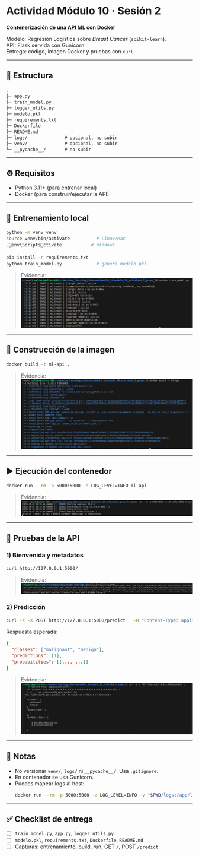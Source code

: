 # Actividad Módulo 10 · Sesión 2
**Contenerización de una API ML con Docker**

Modelo: Regresión Logística sobre *Breast Cancer* (`scikit-learn`).  
API: Flask servida con Gunicorn.  
Entrega: código, imagen Docker y pruebas con `curl`.

---

## 📁 Estructura
```
.
├─ app.py
├─ train_model.py
├─ logger_utils.py
├─ modelo.pkl
├─ requirements.txt
├─ Dockerfile
├─ README.md
├─ logs/              # opcional, no subir
├─ venv/              # opcional, no subir
└─ __pycache__/       # no subir
```

---

## ⚙️ Requisitos
- Python 3.11+ (para entrenar local)
- Docker (para construir/ejecutar la API)

---

## 🚀 Entrenamiento local
```bash
python -m venv venv
source venv/bin/activate          # Linux/Mac
.env\Scriptsctivate           # Windows

pip install -r requirements.txt
python train_model.py             # genera modelo.pkl
```

> Evidencia:  
> ![Entrenamiento](imgs/01_train.png)

---

## 🐳 Construcción de la imagen
```bash
docker build -t ml-api .
```

> Evidencia:  
> ![Build](imgs/02_build.png)

---

## ▶️ Ejecución del contenedor
```bash
docker run --rm -p 5000:5000 -e LOG_LEVEL=INFO ml-api
```

> Evidencia:  
> ![Run](imgs/03_run.png)

---

## 🔎 Pruebas de la API
### 1) Bienvenida y metadatos
```bash
curl http://127.0.0.1:5000/
```

> Evidencia:  
> ![GET root](imgs/04_get_root.png)

### 2) Predicción
```bash
curl -s -X POST http://127.0.0.1:5000/predict   -H "Content-Type: application/json"   -d '{"input":[0,0,0,0,0,0,0,0,0,0,0,0,0,0,0,0,0,0,0,0,0,0,0,0,0,0,0,0,0,0]}'
```

Respuesta esperada:
```json
{
  "classes": ["malignant", "benign"],
  "predictions": [1],
  "probabilities": [[..., ...]]
}
```

> Evidencia:  
> ![POST predict](imgs/05_post_predict.png)

---

## 📌 Notas
- No versionar `venv/`, `logs/` ni `__pycache__/`. Usa `.gitignore`.
- En contenedor se usa Gunicorn.
- Puedes mapear logs al host:
  ```bash
  docker run --rm -p 5000:5000 -e LOG_LEVEL=INFO -v "$PWD/logs:/app/logs" ml-api
  ```

---

## ✅ Checklist de entrega
- [ ] `train_model.py`, `app.py`, `logger_utils.py`
- [ ] `modelo.pkl`, `requirements.txt`, `Dockerfile`, `README.md`
- [ ] Capturas: entrenamiento, build, run, GET `/`, POST `/predict`
